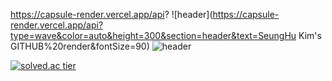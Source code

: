 https://capsule-render.vercel.app/api?
![header](https://capsule-render.vercel.app/api?type=wave&color=auto&height=300&section=header&text=SeungHu Kim's GITHUB%20render&fontSize=90)
![header](https://capsule-render.vercel.app/api?type=Waving)





[![solved.ac tier](http://mazassumnida.wtf/api/v2/generate_badge?boj=shockim3710)](https://solved.ac/shockim3710)

